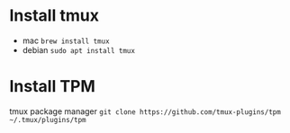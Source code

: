 # Install tmux
+ mac
`brew install tmux`
+ debian
`sudo apt install tmux`
# Install TPM
tmux package manager
`git clone https://github.com/tmux-plugins/tpm ~/.tmux/plugins/tpm`

